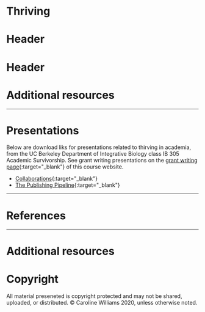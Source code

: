 # Thriving
# Header
# Header
# Additional resources

***
# Presentations
Below are download liks for presentations related to thirving in academia, from the UC Berkeley Department of Integrative Biology class IB 305 Academic Survivorship. See grant writing presentations on the [grant writing page](https://academic-survivorship.github.io/grantwriting/){:target="_blank"} of this course website.

* [Collaborations](files/presentations/Week10_Collaborations.pdf){:target="_blank"}
* [The Publishing Pipeline](files/presentations/Week12_PeerReview.pdf){:target="_blank"}

***
# References
***
# Additional resources

# Copyright
All material preseneted is copyright protected and may not be shared, uploaded, or distributed. &copy; Caroline Williams 2020, unless otherwise noted. 







